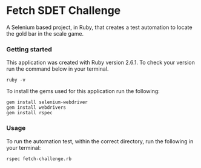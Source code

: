 # Fetch SDET Challenge

A Selenium based project, in Ruby, that creates a test automation to locate the gold bar in the scale game. 

### Getting started
This application was created with Ruby version 2.6.1. To check your version run the command below in your terminal.

```
ruby -v
```

To install the gems used for this application run the following:
```
gem install selenium-webdriver
gem install webdrivers
gem install rspec

```

### Usage
To run the automation test, within the correct directory, run the following in your terminal:
```
rspec fetch-challenge.rb
```



